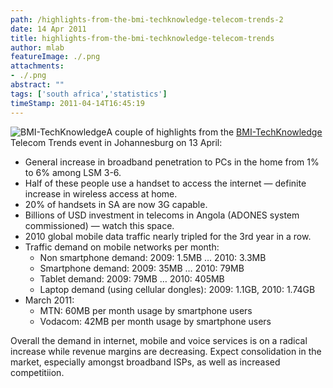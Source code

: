 ```yaml
---
path: /highlights-from-the-bmi-techknowledge-telecom-trends-2
date: 14 Apr 2011
title: highlights-from-the-bmi-techknowledge-telecom-trends
author: mlab
featureImage: ./.png
attachments: 
- ./.png
abstract: ""
tags: ['south africa','statistics']
timeStamp: 2011-04-14T16:45:19
---
```


![BMI-TechKnowledge](https:&#x2F;&#x2F;mlab.co.za&#x2F;wp-content&#x2F;uploads&#x2F;2011&#x2F;04&#x2F;bmit-t.png)A couple of highlights from the [BMI-TechKnowledge](http:&#x2F;&#x2F;www.bmi-t.co.za&#x2F;) Telecom Trends event in Johannesburg on 13 April:

*   General increase in broadband penetration to PCs in the home from 1% to 6% among LSM 3-6.
*   Half of these people use a handset to access the internet — definite increase in wireless access at home.
*   20% of handsets in SA are now 3G capable.
*   Billions of USD investment in telecoms in Angola (ADONES system commissioned) — watch this space.
*   2010 global mobile data traffic nearly tripled for the 3rd year in a row.
*   Traffic demand on mobile networks per month:
    *   Non smartphone demand: 2009: 1.5MB … 2010: 3.3MB
    *   Smartphone demand: 2009: 35MB … 2010: 79MB
    *   Tablet demand: 2009: 79MB … 2010: 405MB
    *   Laptop demand (using cellular dongles): 2009: 1.1GB, 2010: 1.74GB
*   March 2011:
    *   MTN: 60MB per month usage by smartphone users
    *   Vodacom: 42MB per month usage by smartphone users

Overall the demand in internet, mobile and voice services is on a radical increase while revenue margins are decreasing. Expect consolidation in the market, especially amongst broadband ISPs, as well as increased competitiion.


